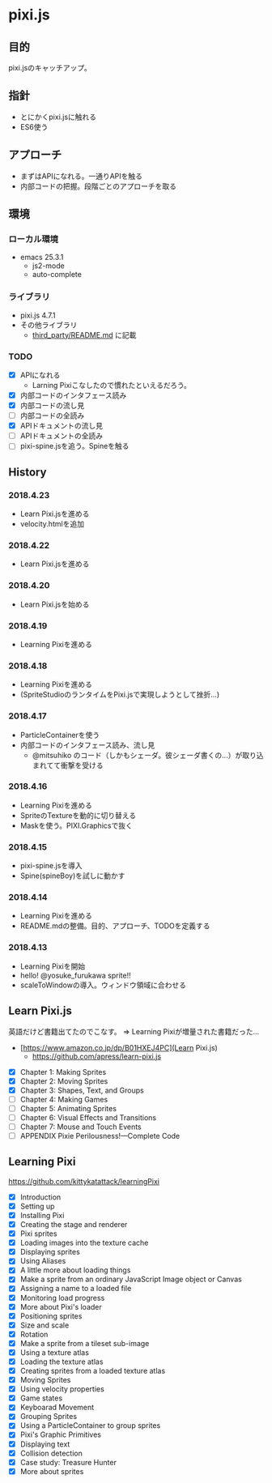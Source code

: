 # pixi.js

## 目的

pixi.jsのキャッチアップ。

## 指針

 - とにかくpixi.jsに触れる
 - ES6使う

## アプローチ

 - まずはAPIになれる。一通りAPIを触る
 - 内部コードの把握。段階ごとのアプローチを取る

## 環境

### ローカル環境

 - emacs 25.3.1
   - js2-mode
   - auto-complete

### ライブラリ

 - pixi.js 4.7.1
 - その他ライブラリ
   - [third_party/README.md](/third_party/README.md) に記載

### TODO

 - [x] APIになれる
   - Larning Pixiこなしたので慣れたといえるだろう。
 - [x] 内部コードのインタフェース読み
 - [x] 内部コードの流し見
 - [ ] 内部コードの全読み
 - [x] APIドキュメントの流し見
 - [ ] APIドキュメントの全読み
 - [ ] pixi-spine.jsを追う。Spineを触る

## History

### 2018.4.23

 - Learn Pixi.jsを進める
 - velocity.htmlを追加

### 2018.4.22

 - Learn Pixi.jsを進める

### 2018.4.20

 - Learn Pixi.jsを始める

### 2018.4.19

 - Learning Pixiを進める

### 2018.4.18

 - Learning Pixiを進める
 - (SpriteStudioのランタイムをPixi.jsで実現しようとして挫折...)

### 2018.4.17

 - ParticleContainerを使う
 - 内部コードのインタフェース読み、流し見
   - @mitsuhiko のコード（しかもシェーダ。彼シェーダ書くの...）が取り込まれてて衝撃を受ける

### 2018.4.16

 - Learning Pixiを進める
 - SpriteのTextureを動的に切り替える
 - Maskを使う。PIXI.Graphicsで抜く

### 2018.4.15

 - pixi-spine.jsを導入
 - Spine(spineBoy)を試しに動かす

### 2018.4.14

 - Learning Pixiを進める
 - README.mdの整備。目的、アプローチ、TODOを定義する

### 2018.4.13

 - Learning Pixiを開始
 - hello! @yosuke_furukawa sprite!!
 - scaleToWindowの導入。ウィンドウ領域に合わせる

## Learn Pixi.js

英語だけど書籍出てたのでこなす。
=> Learning Pixiが増量された書籍だった...

 - [https://www.amazon.co.jp/dp/B01HXEJ4PC](Learn Pixi.js)
   - https://github.com/apress/learn-pixi.js

 - [x] Chapter 1: Making Sprites
 - [x] Chapter 2: Moving Sprites
 - [x] Chapter 3: Shapes, Text, and Groups
 - [ ] Chapter 4: Making Games
 - [ ] Chapter 5: Animating Sprites
 - [ ] Chapter 6: Visual Effects and Transitions
 - [ ] Chapter 7: Mouse and Touch Events
 - [ ] APPENDIX Pixie Perilousness!—Complete Code

## Learning Pixi

https://github.com/kittykatattack/learningPixi

 - [x] Introduction
 - [x] Setting up
 - [x] Installing Pixi
 - [x] Creating the stage and renderer
 - [x] Pixi sprites
 - [x] Loading images into the texture cache
 - [x] Displaying sprites
 - [x] Using Aliases
 - [x] A little more about loading things
 - [x] Make a sprite from an ordinary JavaScript Image object or Canvas
 - [x] Assigning a name to a loaded file
 - [x] Monitoring load progress
 - [x] More about Pixi's loader
 - [x] Positioning sprites
 - [x] Size and scale
 - [x] Rotation
 - [x] Make a sprite from a tileset sub-image
 - [x] Using a texture atlas
 - [x] Loading the texture atlas
 - [x] Creating sprites from a loaded texture atlas
 - [x] Moving Sprites
 - [x] Using velocity properties
 - [x] Game states
 - [x] Keyboarad Movement
 - [x] Grouping Sprites
 - [x] Using a ParticleContainer to group sprites
 - [x] Pixi's Graphic Primitives
 - [x] Displaying text
 - [x] Collision detection
 - [x] Case study: Treasure Hunter
 - [x] More about sprites
